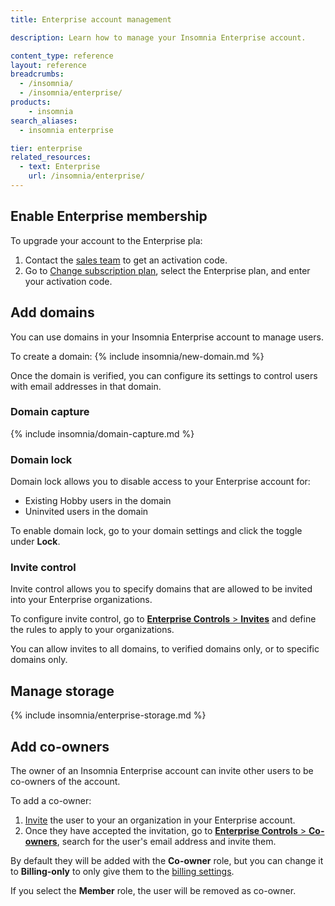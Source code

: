 ```yaml
---
title: Enterprise account management

description: Learn how to manage your Insomnia Enterprise account.

content_type: reference
layout: reference
breadcrumbs: 
  - /insomnia/
  - /insomnia/enterprise/
products:
    - insomnia
search_aliases:
  - insomnia enterprise

tier: enterprise
related_resources:
  - text: Enterprise
    url: /insomnia/enterprise/
---
```


## Enable Enterprise membership

To upgrade your account to the Enterprise pla:
1. Contact the [sales team](https://insomnia.rest/pricing/contact) to get an activation code.
1. Go to [Change subscription plan](https://app.insomnia.rest/app/subscription/update), select the Enterprise plan, and enter your activation code.

## Add domains

You can use domains in your Insomnia Enterprise account to manage users.

To create a domain:
{% include insomnia/new-domain.md %}

Once the domain is verified, you can configure its settings to control users with email addresses in that domain.

### Domain capture

{% include insomnia/domain-capture.md %}

### Domain lock

Domain lock allows you to disable access to your Enterprise account for:
* Existing Hobby users in the domain
* Uninvited users in the domain

To enable domain lock, go to your domain settings and click the toggle under **Lock**.

### Invite control

Invite control allows you to specify domains that are allowed to be invited into your Enterprise organizations.

To configure invite control, go to [**Enterprise Controls** > **Invites**](https://app.insomnia.rest/app/enterprise/invite) and define the rules to apply to your organizations.

You can allow invites to all domains, to verified domains only, or to specific domains only.

## Manage storage

{% include insomnia/enterprise-storage.md %}

## Add co-owners

The owner of an Insomnia Enterprise account can invite other users to be co-owners of the account.

To add a co-owner:
1. [Invite](/insomnia/organizations/#invite-users-to-your-organization) the user to your an organization in your Enterprise account.
1. Once they have accepted the invitation, go to [**Enterprise Controls** > **Co-owners**](https://app.insomnia.rest/app/enterprise/co-owners), search for the user's email address and invite them.
  
  By default they will be added with the **Co-owner** role, but you can change it to **Billing-only** to only give them to the [billing settings](https://app.insomnia.rest/app/enterprise/billing). 
  
  If you select the **Member** role, the user will be removed as co-owner.